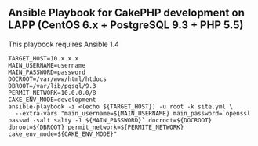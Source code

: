 Ansible Playbook for CakePHP development on LAPP (CentOS 6.x + PostgreSQL 9.3 + PHP 5.5)
-------------------------------------------

This playbook requires Ansible 1.4

    TARGET_HOST=10.x.x.x
    MAIN_USERNAME=username
    MAIN_PASSWORD=password
    DOCROOT=/var/www/html/htdocs
    DBROOT=/var/lib/pgsql/9.3
    PERMIT_NETWORK=10.0.0.0/8
    CAKE_ENV_MODE=development
    ansible-playbook -i <(echo ${TARGET_HOST}) -u root -k site.yml \
      --extra-vars "main_username=${MAIN_USERNAME} main_password=`openssl passwd -salt salty -1 ${MAIN_PASSWORD}` docroot=${DOCROOT} dbroot=${DBROOT} permit_network=${PERMITE_NETWORK} cake_env_mode=${CAKE_ENV_MODE}"
